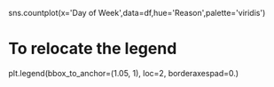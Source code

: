sns.countplot(x='Day of Week',data=df,hue='Reason',palette='viridis')

# To relocate the legend
plt.legend(bbox_to_anchor=(1.05, 1), loc=2, borderaxespad=0.)
